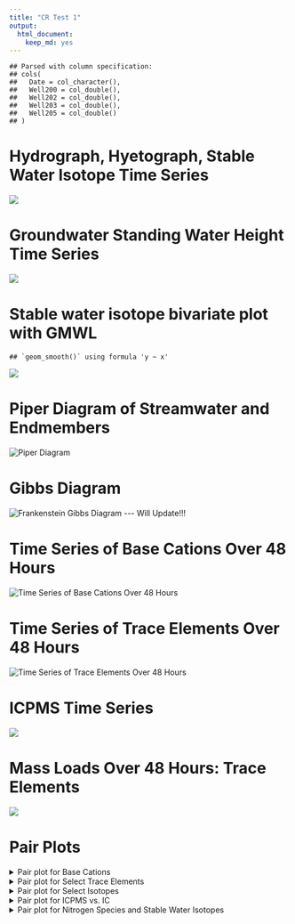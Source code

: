 ```yaml
---
title: "CR Test 1"
output: 
  html_document: 
    keep_md: yes
---
```









```
## Parsed with column specification:
## cols(
##   Date = col_character(),
##   Well200 = col_double(),
##   Well202 = col_double(),
##   Well203 = col_double(),
##   Well205 = col_double()
## )
```





# Hydrograph, Hyetograph, Stable Water Isotope Time Series

![](Cats_files/figure-html/Plotting-1.png)<!-- -->

# Groundwater Standing Water Height Time Series

![](Cats_files/figure-html/Wells-1.png)<!-- -->

# Stable water isotope bivariate plot with GMWL


```
## `geom_smooth()` using formula 'y ~ x'
```

![](Cats_files/figure-html/IsotopeBivariate-1.png)<!-- -->

# Piper Diagram of Streamwater and Endmembers
![Piper Diagram](https://github.com/wdnguyen/CR/blob/master/piper2.png?raw=true "Piper Diagram")


# Gibbs Diagram
![Frankenstein Gibbs Diagram --- Will Update!!!](https://github.com/wdnguyen/CR/blob/master/gibbs1.png?raw=true "Gibbs Diagram")


# Time Series of Base Cations Over 48 Hours
![Time Series of Base Cations Over 48 Hours](https://github.com/wdnguyen/CR/blob/master/basecations.png?raw=true "Base Cations")


# Time Series of Trace Elements Over 48 Hours
![Time Series of Trace Elements Over 48 Hours](https://github.com/wdnguyen/CR/blob/master/traceelements.png?raw=true "Trace Elements 1")


# ICPMS Time Series 

![](Cats_files/figure-html/ICPMS-1.png)<!-- -->

# Mass Loads Over 48 Hours: Trace Elements
![](Cats_files/figure-html/elementalloads-1.png)<!-- -->


# Pair Plots 

<details>
<summary> Pair plot for Base Cations </summary>
<br>

```
## <seaborn.axisgrid.PairGrid object at 0x7fee59766b10>
```

![](Cats_files/figure-html/chem1-1.png)<!-- -->
</details>

<details>
<summary> Pair plot for Select Trace Elements </summary>
<br>

```
## <seaborn.axisgrid.PairGrid object at 0x7fee28639f10>
```

![](Cats_files/figure-html/chem2-1.png)<!-- -->
</details>

<details>
<summary> Pair plot for Select Isotopes </summary>
<br>

```
## <seaborn.axisgrid.PairGrid object at 0x7fee280d84d0>
```

![](Cats_files/figure-html/chem3-1.png)<!-- -->
</details>

<details>
<summary> Pair plot for ICPMS vs. IC </summary>
<br>

```
## <seaborn.axisgrid.PairGrid object at 0x7fee50d795d0>
```

![](Cats_files/figure-html/chem4-1.png)<!-- -->
</details>


<details>
<summary> Pair plot for Nitrogen Species and Stable Water Isotopes </summary>
<br>

```
## <seaborn.axisgrid.PairGrid object at 0x7fee59b4b450>
```

![](Cats_files/figure-html/chem5-1.png)<!-- -->
</details>

<!--
<details>
<summary> How do I dropdown </summary>
<br>
This is how you dropdown.
</details>
-->



